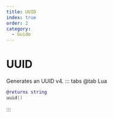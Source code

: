 ```yaml
---
title: UUID
index: true
order: 2
category:
  - Guide
---
```


# UUID
Generates an UUID v4.
::: tabs
@tab Lua
```lua
@returns string
uuid()
```

:::